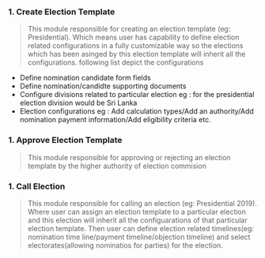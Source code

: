 ### 1. Create Election Template

> This module responsible for creating an election template (eg: Presidential). Which means user has capability to define election related configurations in a fully customizable way so the elections which has been asinged by this election template will inherit all the configurations. following list depict the configurations 
- Define nomination candidate form fields
- Define nomination/candidte supporting documents
- Configure divisions related to particular election eg : for the presidential election division would be Sri Lanka
- Election configurations eg : Add calculation types/Add an authority/Add nomination payment information/Add eligibility criteria etc.

### 1. Approve Election Template

> This module responsible for approving or rejecting an election template by the higher authority of election commision 

### 1. Call Election 

> This module responsible for calling an election (eg: Presidential 2019). Where user can assign an election template to a particular election and this election will inherit all the configuarations of that particular election template. Then
user can define election related timelines(eg: nomination time line/payment timeline/objection timeline)
and select electorates(allowing nominatios for parties) for the election.
